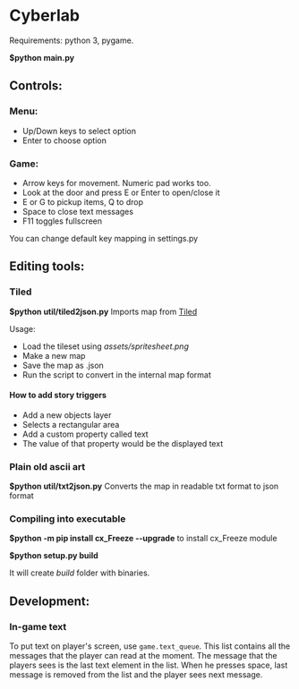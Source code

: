 # Cyberlab

Requirements: python 3, pygame.

**$python main.py**

## Controls:

### Menu:

* Up/Down keys to select option
* Enter to choose option

### Game:

* Arrow keys for movement. Numeric pad works too.
* Look at the door and press E or Enter to open/close it
* E or G to pickup items, Q to drop
* Space to close text messages
* F11 toggles fullscreen

You can change default key mapping in settings.py

## Editing tools:

### Tiled

**$python util/tiled2json.py**
Imports map from [Tiled](http://www.mapeditor.org/)

Usage:
* Load the tileset using *assets/spritesheet.png*
* Make a new map
* Save the map as .json
* Run the script to convert in the internal map format

#### How to add story triggers
* Add a new objects layer
* Selects a rectangular area
* Add a custom property called text
* The value of that property would be the displayed text

### Plain old ascii art

**$python util/txt2json.py**
Converts the map in readable txt format to json format

### Compiling into executable
**$python -m pip install cx_Freeze --upgrade** to install cx_Freeze module

**$python setup.py build**

It will create *build* folder with binaries.

## Development:


### In-game text
To put text on player's screen, use `game.text_queue`.
This list contains all the messages that the player can
read at the moment. The message that the players sees is
the last text element in the list. When he presses space,
last message is removed from the list and the player sees
next message.
